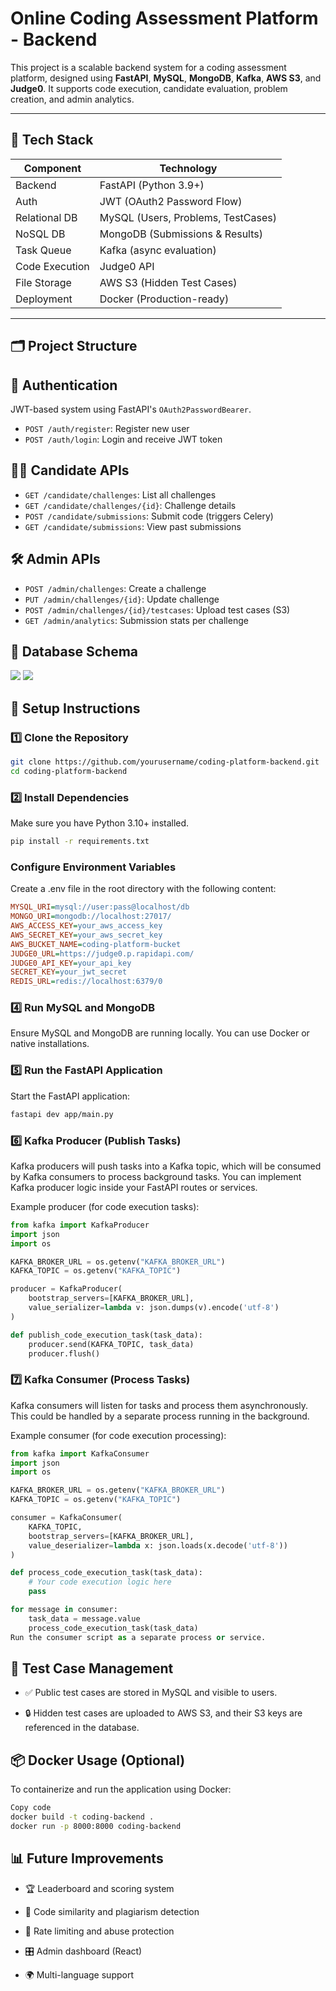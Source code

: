 # Online Coding Assessment Platform - Backend

This project is a scalable backend system for a coding assessment platform, designed using **FastAPI**, **MySQL**, **MongoDB**, **Kafka**, **AWS S3**, and **Judge0**. It supports code execution, candidate evaluation, problem creation, and admin analytics.

---

## 🚀 Tech Stack

| Component      | Technology                          |
|----------------|-------------------------------------|
| Backend        | FastAPI (Python 3.9+)               |
| Auth           | JWT (OAuth2 Password Flow)          |
| Relational DB  | MySQL (Users, Problems, TestCases)  |
| NoSQL DB       | MongoDB (Submissions & Results)     |
| Task Queue     | Kafka (async evaluation)   |
| Code Execution | Judge0 API                          |
| File Storage   | AWS S3 (Hidden Test Cases)          |
| Deployment     | Docker (Production-ready)           |

---

## 🗂️ Project Structure



## 🔐 Authentication

JWT-based system using FastAPI's `OAuth2PasswordBearer`.

- `POST /auth/register`: Register new user  
- `POST /auth/login`: Login and receive JWT token  


## 🧑‍💻 Candidate APIs

- `GET /candidate/challenges`: List all challenges  
- `GET /candidate/challenges/{id}`: Challenge details  
- `POST /candidate/submissions`: Submit code (triggers Celery)  
- `GET /candidate/submissions`: View past submissions  



## 🛠️ Admin APIs

- `POST /admin/challenges`: Create a challenge  
- `PUT /admin/challenges/{id}`: Update challenge  
- `POST /admin/challenges/{id}/testcases`: Upload test cases (S3)  
- `GET /admin/analytics`: Submission stats per challenge  


## 🧮 Database Schema
![](images/sql_model.png)
![](images/mongo_model.png)

## 🚀 Setup Instructions

### 1️⃣ Clone the Repository

```bash
git clone https://github.com/yourusername/coding-platform-backend.git
cd coding-platform-backend
```

### 2️⃣ Install Dependencies
Make sure you have Python 3.10+ installed.

```bash
pip install -r requirements.txt
```
### Configure Environment Variables
Create a .env file in the root directory with the following content:

```ini
MYSQL_URI=mysql://user:pass@localhost/db
MONGO_URI=mongodb://localhost:27017/
AWS_ACCESS_KEY=your_aws_access_key
AWS_SECRET_KEY=your_aws_secret_key
AWS_BUCKET_NAME=coding-platform-bucket
JUDGE0_URL=https://judge0.p.rapidapi.com/
JUDGE0_API_KEY=your_api_key
SECRET_KEY=your_jwt_secret
REDIS_URL=redis://localhost:6379/0
```

### 4️⃣ Run MySQL and MongoDB
Ensure MySQL and MongoDB are running locally. You can use Docker or native installations.

### 5️⃣ Run the FastAPI Application
Start the FastAPI application:

```bash
fastapi dev app/main.py
```

### 6️⃣ Kafka Producer (Publish Tasks)
Kafka producers will push tasks into a Kafka topic, which will be consumed by Kafka consumers to process background tasks. You can implement Kafka producer logic inside your FastAPI routes or services.

Example producer (for code execution tasks):

```python
from kafka import KafkaProducer
import json
import os

KAFKA_BROKER_URL = os.getenv("KAFKA_BROKER_URL")
KAFKA_TOPIC = os.getenv("KAFKA_TOPIC")

producer = KafkaProducer(
    bootstrap_servers=[KAFKA_BROKER_URL],
    value_serializer=lambda v: json.dumps(v).encode('utf-8')
)

def publish_code_execution_task(task_data):
    producer.send(KAFKA_TOPIC, task_data)
    producer.flush()
```

### 7️⃣ Kafka Consumer (Process Tasks)
Kafka consumers will listen for tasks and process them asynchronously. This could be handled by a separate process running in the background.

Example consumer (for code execution processing):

```python
from kafka import KafkaConsumer
import json
import os

KAFKA_BROKER_URL = os.getenv("KAFKA_BROKER_URL")
KAFKA_TOPIC = os.getenv("KAFKA_TOPIC")

consumer = KafkaConsumer(
    KAFKA_TOPIC,
    bootstrap_servers=[KAFKA_BROKER_URL],
    value_deserializer=lambda x: json.loads(x.decode('utf-8'))
)

def process_code_execution_task(task_data):
    # Your code execution logic here
    pass

for message in consumer:
    task_data = message.value
    process_code_execution_task(task_data)
Run the consumer script as a separate process or service.
```


## 🧪 Test Case Management
- ✅ Public test cases are stored in MySQL and visible to users.

- 🔒 Hidden test cases are uploaded to AWS S3, and their S3 keys are referenced in the database.



## 📦 Docker Usage (Optional)
To containerize and run the application using Docker:

```bash
Copy code
docker build -t coding-backend .
docker run -p 8000:8000 coding-backend
```

## 📊 Future Improvements
- 🏆 Leaderboard and scoring system

- 🧠 Code similarity and plagiarism detection

- 🚫 Rate limiting and abuse protection

- 🎛️ Admin dashboard (React)

- 🌍 Multi-language support



